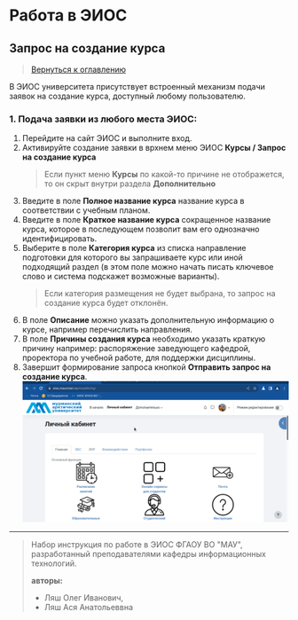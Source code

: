 # Работа в ЭИОС 

## Запрос на создание курса

> [Вернуться к оглавлению](../index.md)

В ЭИОС университета присутствует встроенный механизм подачи заявок на создание курса, доступный любому пользователю.

### 1. Подача заявки из любого места ЭИОС:
1. Перейдите на сайт ЭИОС и выполните вход.
2. Активируйте создание заявки в врхнем меню ЭИОС **Курсы / Запрос на создание курса**
   > Если пункт меню **Курсы** по какой-то причине не отображется, то он скрыт внутри раздела **Дополнительно**
3. Введите в поле **Полное название курса** название курса в соответствии с учебным планом.
4. Введите в поле **Краткое название курса** сокращенное название курса, которое в последующем позволит вам его однозначно идентифицировать.
5. Выберите в поле **Категория курса** из списка направление подготовки для которого вы запрашиваете курс или иной подходящий раздел (в этом поле можно начать писать ключевое слово и система подскажет возможные варианты).
   > Если категория размещения не будет выбрана, то запрос на создание курса будет отклонён.
7. В поле **Описание** можно указать дополнительную информацию о курсе, например перечислить направления.
8. В поле **Причины создания курса** необходимо указать краткую причину например: распоряжение заведующего кафедрой, проректора по учебной работе, для поддержки дисциплины.
9. Завершит формирование запроса кнопкой **Отправить запрос на создание курса**.
![course request](course_request.gif)




---

> Набор инструкция по работе в ЭИОС ФГАОУ ВО "МАУ", разработанный преподавателями кафедры информационных технологий.
> 
> **авторы:** 
>   - Ляш Олег Иванович, 
>   - Ляш Ася Анатольеввна